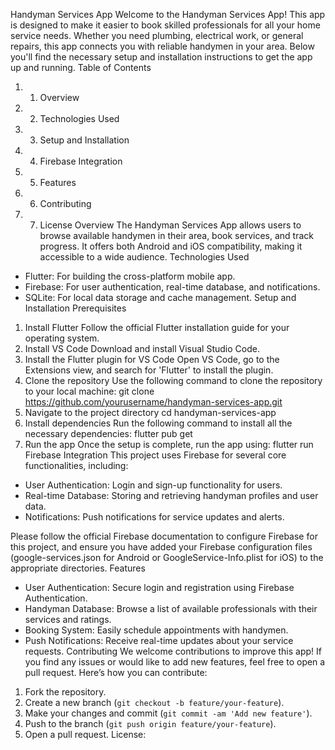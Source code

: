 Handyman Services App
Welcome to the Handyman Services App! This app is designed to make it easier to book skilled professionals for all your home service needs. Whether you need plumbing, electrical work, or general repairs, this app connects you with reliable handymen in your area. Below you'll find the necessary setup and installation instructions to get the app up and running.
Table of Contents
1.	1. Overview
2.	2. Technologies Used
3.	3. Setup and Installation
4.	4. Firebase Integration
5.	5. Features
6.	6. Contributing
7.	7. License
Overview
The Handyman Services App allows users to browse available handymen in their area, book services, and track progress. It offers both Android and iOS compatibility, making it accessible to a wide audience.
Technologies Used
- Flutter: For building the cross-platform mobile app.
- Firebase: For user authentication, real-time database, and notifications.
- SQLite: For local data storage and cache management.
Setup and Installation
Prerequisites
1. Install Flutter
   Follow the official Flutter installation guide for your operating system.
2. Install VS Code
   Download and install Visual Studio Code.
3. Install the Flutter plugin for VS Code
   Open VS Code, go to the Extensions view, and search for 'Flutter' to install the plugin.
4. Clone the repository
   Use the following command to clone the repository to your local machine:
   git clone https://github.com/yourusername/handyman-services-app.git
5. Navigate to the project directory
   cd handyman-services-app
6. Install dependencies
   Run the following command to install all the necessary dependencies:
   flutter pub get
7. Run the app
   Once the setup is complete, run the app using:
   flutter run
Firebase Integration
This project uses Firebase for several core functionalities, including:
- User Authentication: Login and sign-up functionality for users.
- Real-time Database: Storing and retrieving handyman profiles and user data.
- Notifications: Push notifications for service updates and alerts.

Please follow the official Firebase documentation to configure Firebase for this project, and ensure you have added your Firebase configuration files (google-services.json for Android or GoogleService-Info.plist for iOS) to the appropriate directories.
Features
- User Authentication: Secure login and registration using Firebase Authentication.
- Handyman Database: Browse a list of available professionals with their services and ratings.
- Booking System: Easily schedule appointments with handymen.
- Push Notifications: Receive real-time updates about your service requests.
Contributing
We welcome contributions to improve this app! If you find any issues or would like to add new features, feel free to open a pull request. Here’s how you can contribute:

1. Fork the repository.
2. Create a new branch (`git checkout -b feature/your-feature`).
3. Make your changes and commit (`git commit -am 'Add new feature'`).
4. Push to the branch (`git push origin feature/your-feature`).
5. Open a pull request.
License:

